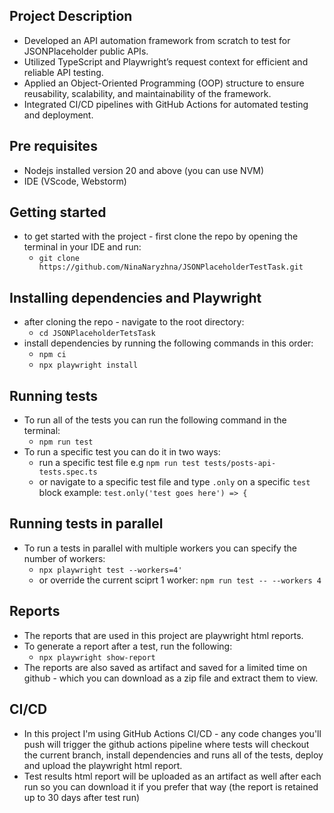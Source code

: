 
## Project Description 
* Developed an API automation framework from scratch to test for JSONPlaceholder public APIs.
* Utilized TypeScript and Playwright’s request context for efficient and reliable API testing.
* Applied an Object-Oriented Programming (OOP) structure to ensure reusability, scalability, and maintainability of the framework.
* Integrated CI/CD pipelines with GitHub Actions for automated testing and deployment.
## Pre requisites
* Nodejs installed version 20 and above (you can use NVM)
* IDE (VScode, Webstorm)
## Getting started
* to get started with the project - first clone the repo by opening the terminal in your IDE and run:
    * `git clone https://github.com/NinaNaryzhna/JSONPlaceholderTestTask.git`
## Installing dependencies and Playwright
* after cloning the repo - navigate to the root directory:
    * `cd JSONPlaceholderTetsTask`
* install dependencies by running the following commands in this order:
    * `npm ci`
    * `npx playwright install`
## Running tests
* To run all of the tests you can run the following command in the terminal:
    * `npm run test`
* To run a specific test you can do it in two ways:
    * run a specific test file e.g `npm run test tests/posts-api-tests.spec.ts`
    * or navigate to a specific test file and type `.only` on a specific `test` block example:
        `test.only('test goes here') => {`
## Running tests in parallel
* To run a tests in parallel with multiple workers you can specify the number of workers:
    * `npx playwright test --workers=4'` 
    * or override the current sciprt 1 worker: `npm run test -- --workers 4`
## Reports
* The reports that are used in this project are playwright html reports.
* To generate a report after a test, run the following:
    * `npx playwright show-report`
* The reports are also saved as artifact and saved for a limited time on github - which you can download as a zip file and extract them to view.

## CI/CD
* In this project I'm using GitHub Actions CI/CD - any code changes you'll push will trigger the github actions pipeline where tests will checkout the current branch, install dependencies and runs all of the tests, deploy and upload the playwright html report.
* Test results html report will be uploaded as an artifact as well after each run so you can download it if you prefer that way (the report is retained up to 30 days after test run)
